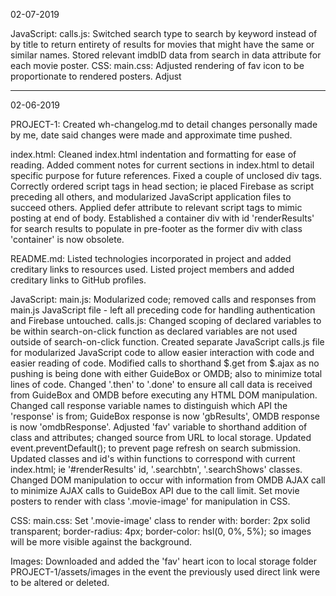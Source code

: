 02-07-2019

JavaScript:
    calls.js:
        Switched search type to search by keyword instead of by title to return entirety of results for movies that might have the same or similar names.
        Stored relevant imdbID data from search in data attribute for each movie poster.
CSS:
    main.css:
        Adjusted rendering of fav icon to be proportionate to rendered posters.
        Adjust



-----------------------------------------------------------------------------------------------------------------------------------------------------------

02-06-2019

PROJECT-1:
    Created wh-changelog.md to detail changes personally made by me, date said changes were made and approximate time pushed.

index.html:
    Cleaned index.html indentation and formatting for ease of reading. 
    Added comment notes for current sections in index.html to detail specific purpose for future references. 
    Fixed a couple of unclosed div tags.
    Correctly ordered script tags in head section; ie placed Firebase as script preceding all others, and modularized JavaScript application files to succeed others. 
    Applied defer attribute to relevant script tags to mimic posting at end of body.
    Established a container div with id 'renderResults' for search results to populate in pre-footer as the former div with class 'container' is now obsolete.

README.md:
    Listed technologies incorporated in project and added creditary links to resources used.
    Listed project members and added creditary links to GitHub profiles.

JavaScript:
    main.js:
        Modularized code; removed calls and responses from main.js JavaScript file - left all preceding code for handling authentication and Firebase untouched.
    calls.js:
        Changed scoping of declared variables to be within search-on-click function as declared variables are not used outside of search-on-click function.
        Created separate JavaScript calls.js file for modularized JavaScript code to allow easier interaction with code and easier reading of code.
        Modified calls to shorthand $.get from $.ajax as no pushing is being done with either GuideBox or OMDB; also to minimize total lines of code.
        Changed '.then' to '.done' to ensure all call data is received from GuideBox and OMDB before executing any HTML DOM manipulation.
        Changed call response variable names to distinguish which API the 'response' is from; GuideBox response is now 'gbResults', OMDB response is now 'omdbResponse'.
        Adjusted 'fav' variable to shorthand addition of class and attributes; changed source from URL to local storage.
        Updated event.preventDefault(); to prevent page refresh on search submission.
        Updated classes and id's within functions to correspond with current index.html; ie '#renderResults' id, '.searchbtn', '.searchShows' classes.
        Changed DOM manipulation to occur with information from OMDB AJAX call to minimize AJAX calls to GuideBox API due to the call limit.
        Set movie posters to render with class '.movie-image' for manipulation in CSS.

CSS:
    main.css:
        Set '.movie-image' class to render with: border: 2px solid transparent; border-radius: 4px; border-color: hsl(0, 0%, 5%); so images will be more visible against the background.

Images:
    Downloaded and added the 'fav' heart icon to local storage folder PROJECT-1/assets/images in the event the previously used direct link were to be altered or deleted.



